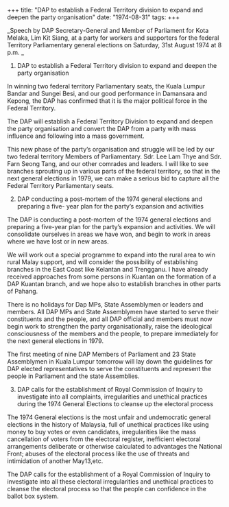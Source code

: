 +++ 
title: "DAP to establish a Federal Territory division to expand and deepen the party organisation"
date: "1974-08-31"
tags:
+++

_Speech by DAP Secretary-General and Member of Parliament for Kota Melaka, Lim Kit Siang, at a party for workers and supporters for the federal Territory Parliamentary general elections on Saturday, 31st August 1974 at 8 p.m.   _

1. DAP to establish a Federal Territory division to expand and deepen the party organisation

In winning two federal territory Parliamentary seats, the Kuala Lumpur Bandar and Sungei Besi, and our good performance in Damansara and Kepong, the DAP has confirmed that it is the major political force in the Federal Territory.</u>

The DAP will establish a Federal Territory Division to expand and deepen the party organisation and convert the DAP from a party with mass influence and following into a mass government.

This new phase of the party’s organisation and struggle will be led by our two federal territory Members of Parliamentary. Sdr. Lee Lam Thye and Sdr. Farn Seong Tang, and our other comrades and leaders. I will like to see branches sprouting up in various parts of the federal territory, so that in the next general elections in 1979, we can make a serious bid to capture all the Federal Territory Parliamentary seats.

2. DAP conducting a post-mortem of the 1974 general elections and preparing a five- year plan for the party’s expansion and activities

The DAP is conducting a post-mortem of the 1974 general elections and preparing a five-year plan for the party’s expansion and activities. We will consolidate ourselves in areas we have won, and begin to work in areas where we have lost or in new areas.

We will work out a special programme to expand into the rural area to win rural Malay support, and will consider the possibility of establishing branches in the East Coast like Kelantan and Trengganu. I have already received approaches from some persons in Kuantan on the formation of a DAP Kuantan branch, and we hope also to establish branches in other parts of Pahang.

There is no holidays for Dap MPs, State Assemblymen or leaders and members. All DAP MPs and State Assemblymen have started to serve their constituents and the people, and all DAP official and members must now begin work to strengthen the party organisationally, raise the ideological consciousness of the members and the people, to prepare immediately for the next general elections in 1979.

The first meeting of nine DAP Members of Parliament and 23 State Assemblymen in Kuala Lumpur tomorrow will lay down the guidelines for DAP elected representatives to serve the constituents and represent the people in Parliament and the state Assemblies.

3. DAP calls for the establishment of Royal Commission of Inquiry to investigate into all complaints, irregularities and unethical practices during the 1974 General Elections to cleanse up the electoral process  

The 1974 General elections is the most unfair and undemocratic general elections in the history of Malaysia, full of unethical practices like using money to buy votes or even candidates, irregularities like the mass cancellation of voters from the electoral register, inefficient electoral arrangements deliberate or otherwise calculated to advantages the National Front; abuses of the electoral process like the use of threats and intimidation of another May13,etc.

The DAP calls for the establishment of a Royal Commission of Inquiry to investigate into all these electoral irregularities and unethical practices to cleanse the electoral process so that the people can confidence in the ballot box system.
 
